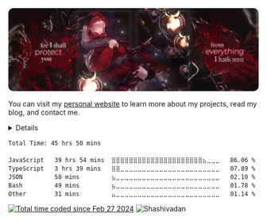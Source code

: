 <!-- [![logo](./purple-logo.png)](https://github.com/Shashivadan/Shashivadan) -->

<div align="center">
  <a href="https://github.com/Shashivadan">
    <img src="./banner.png" alt="logo" style="border-radius: 10px; max-width: 100%;" />
  </a>
</div>

You can visit my [personal website](https://shashivadan.xyz) to learn more about my projects, read my blog, and contact me.

<details>
<img width="100%" src="https://github-readme-activity-graph.vercel.app/graph?username=Shashivadan&theme=merko">
</details>

<!--START_SECTION:waka-->

```txt
Total Time: 45 hrs 50 mins

JavaScript   39 hrs 54 mins  ⣿⣿⣿⣿⣿⣿⣿⣿⣿⣿⣿⣿⣿⣿⣿⣿⣿⣿⣿⣿⣿⣦⣀⣀⣀   86.06 %
TypeScript   3 hrs 39 mins   ⣿⣿⣀⣀⣀⣀⣀⣀⣀⣀⣀⣀⣀⣀⣀⣀⣀⣀⣀⣀⣀⣀⣀⣀⣀   07.89 %
JSON         58 mins         ⣦⣀⣀⣀⣀⣀⣀⣀⣀⣀⣀⣀⣀⣀⣀⣀⣀⣀⣀⣀⣀⣀⣀⣀⣀   02.10 %
Bash         49 mins         ⣦⣀⣀⣀⣀⣀⣀⣀⣀⣀⣀⣀⣀⣀⣀⣀⣀⣀⣀⣀⣀⣀⣀⣀⣀   01.78 %
Other        31 mins         ⣤⣀⣀⣀⣀⣀⣀⣀⣀⣀⣀⣀⣀⣀⣀⣀⣀⣀⣀⣀⣀⣀⣀⣀⣀   01.14 %
```

<!--END_SECTION:waka-->

<a href="https://wakatime.com/@018de9a6-89c0-447a-9820-65e4876c3d5a"><img src="https://wakatime.com/badge/user/018de9a6-89c0-447a-9820-65e4876c3d5a.svg" alt="Total time coded since Feb 27 2024" /></a>
<img src="https://komarev.com/ghpvc/?username=Shashivadan&label=Profile%20views&color=ce9927&style=flat" alt="Shashivadan" />
